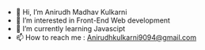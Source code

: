 - 👋 Hi, I’m  Anirudh Madhav Kulkarni
- 👀 I’m interested in Front-End Web development
- 🌱 I’m currently learning Javascipt
- 📫 How to reach me : Anirudhkulkarni9094@gmail.com

<!---
Anirudhmadhavkulkarni9094/Anirudhmadhavkulkarni9094 is a ✨ special ✨ repository because its `README.md` (this file) appears on your GitHub profile.
You can click the Preview link to take a look at your changes.
--->
